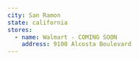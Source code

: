 ```yaml
---
city: San Ramon
state: california
stores:
  - name: Walmart - COMING SOON
    address: 9100 Alcosta Boulevard
---
```

